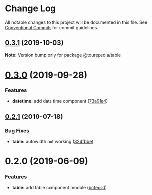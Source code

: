 # Change Log

All notable changes to this project will be documented in this file.
See [Conventional Commits](https://conventionalcommits.org) for commit guidelines.

## [0.3.1](https://github.com/tourepedia/tp-ui/compare/@tourepedia/table@0.3.0...@tourepedia/table@0.3.1) (2019-10-03)

**Note:** Version bump only for package @tourepedia/table





# [0.3.0](https://github.com/tourepedia/tp-ui/compare/@tourepedia/table@0.2.1...@tourepedia/table@0.3.0) (2019-09-28)


### Features

* **datetime:** add date time component ([73a91e4](https://github.com/tourepedia/tp-ui/commit/73a91e4))





## [0.2.1](https://github.com/tourepedia/tp-ui/compare/@tourepedia/table@0.2.0...@tourepedia/table@0.2.1) (2019-07-18)


### Bug Fixes

* **table:** autowidth not working ([324fbbe](https://github.com/tourepedia/tp-ui/commit/324fbbe))





# 0.2.0 (2019-06-09)


### Features

* **table:** add table component module ([bcfecc0](https://github.com/tourepedia/tp-ui/commit/bcfecc0))
